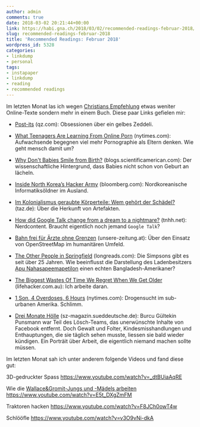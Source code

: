 ```yaml
---
author: admin
comments: true
date: 2018-03-02 20:21:44+00:00
link: https://habi.gna.ch/2018/03/02/recommended-readings-februar-2018/
slug: recommended-readings-februar-2018
title: 'Recommended Readings: Februar 2018'
wordpress_id: 5328
categories:
- linkdump
- personal
tags:
- instapaper
- linkdump
- reading
- recommended readings
---
```


Im letzten Monat las ich wegen [Christians Empfehlung](https://hymnos.existenz.ch/2018/01/18/kurzkritik-cixin-liu-the-three-body-problem/) etwas weniter Online-Texte sondern mehr in einem Buch. Diese paar Links gefielen mir:





  * [Post-its](https://qz.com/email/quartz-obsession/1209896/) (qz.com): Obsessionen über ein gelbes Zeddeli.


  * [What Teenagers Are Learning From Online Porn](https://www.nytimes.com/2018/02/07/magazine/teenagers-learning-online-porn-literacy-sex-education.html) (nytimes.com): Aufwachsende begegnen viel mehr Pornographie als Eltern denken. Wie geht mensch damit um?


  * [Why Don't Babies Smile from Birth?](https://blogs.scientificamerican.com/observations/why-dont-babies-smile-from-birth/) (blogs.scientificamerican.com): Der wissenschaftliche Hintergrund, dass Babies nicht schon von Geburt an lächeln.


  * [Inside North Korea’s Hacker Army](https://www.bloomberg.com/news/features/2018-02-07/inside-kim-jong-un-s-hacker-army) (bloomberg.com): Nordkoreanische Informatiksöldner im Ausland.


  * [Im Kolonialismus geraubte Körperteile: Wem gehört der Schädel?](http://www.taz.de/!5479447/) (taz.de): Über die Herkunft von Artefakten.


  * [How did Google Talk change from a dream to a nightmare?](https://www.tnhh.net/posts/google-talk.html) (tnhh.net): Nerdcontent. Braucht eigentlich noch jemand `Google Talk`?


  * [Bahn frei für Ärzte ohne Grenzen](https://www.unsere-zeitung.at/2018/01/31/bahn-frei-fuer-aerzte-ohne-grenzen/) (unsere-zeitung.at): Über den Einsatz von OpenStreetMap im humanitären Umfeld.


  * [The Other People in Springfield](https://longreads.com/2017/12/29/the-other-people-in-springfield/) (longreads.com): Die Simpsons gibt es seit über 25 Jahren. Wie beeinflusst die Darstellung des Ladenbesitzers [Apu Nahasapeemapetilon](https://en.wikipedia.org/wiki/Apu_Nahasapeemapetilon) einen echten Bangladesh-Amerikaner?


  * [The Biggest Wastes Of Time We Regret When We Get Older](https://www.lifehacker.com.au/2018/01/the-biggest-wastes-of-time-we-regret-when-we-get-older/) (lifehacker.com.au): Ich arbeite daran.


  * [1 Son, 4 Overdoses, 6 Hours](https://www.nytimes.com/2018/01/21/us/opioid-addiction-treatment-families.html) (nytimes.com): Drogensucht im sub-urbanen Amerika. Schlimm.


  * [Drei Monate Hölle](http://sz-magazin.sueddeutsche.de/texte/anzeigen/46817) (sz-magazin.sueddeutsche.de): Burcu Gültekin Punsmann war Teil des Lösch-Teams, das unerwünschte Inhalte von Facebook entfernt. Doch Gewalt und Folter, Kindesmisshandlungen und Enthauptungen, die sie täglich sehen musste, liessen sie bald wieder kündigen. Ein Porträit über Arbeit, die eigentlich niemand machen sollte müssen.



Im letzten Monat sah ich unter anderem folgende Videos und fand diese gut:

3D-gedruckter Spass
https://www.youtube.com/watch?v=_dtBUiaAqRE

Wie die [Wallace&Gromit-Jungs und -Mädels arbeiten](http://www.aardman.com/)
https://www.youtube.com/watch?v=E5t_DXgZmFM

Traktoren hacken
https://www.youtube.com/watch?v=F8JCh0owT4w

Schlööfle
https://www.youtube.com/watch?v=v3O9vNi-dkA
